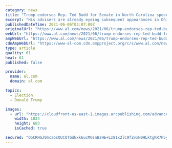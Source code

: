 ```yaml
---
category: news
title: "Trump endorses Rep. Ted Budd for Senate in North Carolina speech: ‘Our country is being destroyed’"
excerpt: "His advisers are already eyeing subsequent appearances in Ohio, Florida, Alabama and Georgia to help bolster midterm candidates and energize voters."
publishedDateTime: 2021-06-06T03:07:00Z
originalUrl: "https://www.al.com/news/2021/06/trump-endorses-rep-ted-budd-for-senate-in-north-carolina-speech-our-country-is-being-destroyed.html"
webUrl: "https://www.al.com/news/2021/06/trump-endorses-rep-ted-budd-for-senate-in-north-carolina-speech-our-country-is-being-destroyed.html"
ampWebUrl: "https://www.al.com/news/2021/06/trump-endorses-rep-ted-budd-for-senate-in-north-carolina-speech-our-country-is-being-destroyed.html?outputType=amp"
cdnAmpWebUrl: "https://www-al-com.cdn.ampproject.org/c/s/www.al.com/news/2021/06/trump-endorses-rep-ted-budd-for-senate-in-north-carolina-speech-our-country-is-being-destroyed.html?outputType=amp"
type: article
quality: 61
heat: 61
published: false

provider:
  name: al.com
  domain: al.com

topics:
  - Election
  - Donald Trump

images:
  - url: "https://cloudfront-us-east-1.images.arcpublishing.com/advancelocal/OIN2L2I7KZHHZPOEDQ66CYHO4U.jpg"
    width: 1024
    height: 683
    isCached: true

secured: "OoCRHGJ0mcaosOUCQTGdNxk6ucMOsnBzHE+Lz81x2lC9fZvxN0HLktgKR7P5y8PHZ6KHkULy3LnIvipaFgYSPwgI8kV9pVMaQeXIDMfvwnN/Wj9v9w2aaWGe/pVnCzUZrXdJ9UFUim/JTyZc/Ysuuit/TWWyXE5TcVpe2dig1A3ILHVBfrrtlkJ28MZDKuc17tlv+qDRFsb/ujRfOT8kSUIzBBWdYH1gIBBDDLLji0N3xiEiJ/vyh8s/kVPxZcl0S7Doqi8T56wdp/likqO8tVl8Bkf0YCJwwAQayriX9YK7s/rxxKMsEKp8wyIveaHxSLY9/eUxjY5CKSuT5rm3TRov25oW6hnbisyRmWjeoWg=;RN8igwhXuNbn+mdxYe7RLg=="
---
```


